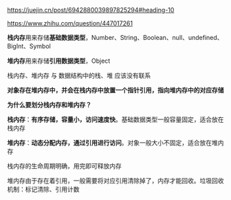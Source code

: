 https://juejin.cn/post/6942880039897825294#heading-10

https://www.zhihu.com/question/447017261



**栈内存**用来存储**基础数据类型**，Number、String、Boolean、null、undefined、BigInt、Symbol

**堆内存**用来存储**引用数据类型**，Object

栈内存、堆内存 与 数据结构中的栈、堆 应该没有联系



**对象存在堆内存中，并会在栈内存中放置一个指针引用，指向堆内存中的对应存储**



**为什么要划分栈内存和堆内存？**

**栈内存**：**有序存储，容量小，访问速度快**。基础数据类型一般容量固定，适合放在栈内存

**堆内存**：**动态分配内存，通过引用进行访问**。对象一般大小不固定，适合放在堆内存



栈内存的生命周期明确，用完即可释放内存

堆内存由于存在着引用，一般需要将对应引用清除掉了，内存才能回收。垃圾回收机制：标记清除、引用计数

